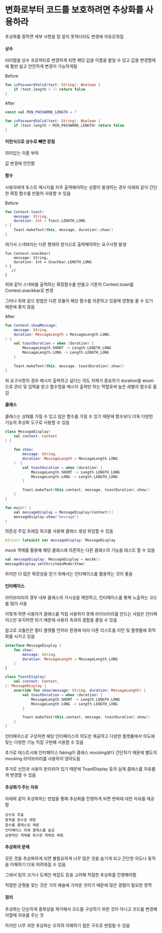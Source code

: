 # 변화로부터 코드를 보호하려면 추상화를 사용하라

추상화를 잘하면 세부 사항을 잘 알지 못하더라도 변경에 자유로워짐

#### 상수

리터럴을 상수 프로퍼티로 변경하게 되면 해당 값을 이름을 붙일 수 있고 값을 변경할때에 훨씬 쉽고 안전하게 변경이 가능하게됨

Before

```kotlin
fun isPasswordValid(text: String): Boolean {
    if (text.length < 7) return false
}
```

After

```kotlin
const val MIN_PASSWORD_LENGTH = 7

fun isPasswordValid(text: String): Boolean {
    if (text.length < MIN_PASSWORD_LENGTH) return false
}
```

#### 이런식으로 상수로 빼면 장점

의미있는 이름 부여

값 변경에 안전함

#### 함수

사용자에게 토스트 메시지를 자주 출력해야하는 상황이 발생하는 경우 아래와 같이 간단한 확장 함수를 만들어 사용할 수 있음

Before

```kotlin
fun Context.toast(
    message: String,
    duration: Int = Toast.LENGTH_LONG
) {
    Toast.makeText(this, message, duration).show()
}
```

여기서 스낵바라는 다른 형태의 방식으로 출력해야하는 요구사항 발생

```
fun Context.snackbar(
    message: String,
    duration: Int = Snackbar.LENGTH_LONG
) {
   //
}
```

위와 같이 스낵바를 출력하는 확장함수를 만들고 기존의 Context.toast를 Context.snackbar로 변경

그러나 위와 같으 방법은 다른 모듈이 해당 함수를 의존하고 있을때 영향을 줄 수 있기 때문에 좋지 않음

After

```kotlin
fun Context.showMessage(
    message: String,
    duration: MessageLength = MessageLength.LONG,
) {
    val toastDuration = when (duration) {
        MessageLength.SHORT -> Length.LENGTH_LONG
        MessageLength.LONG -> Length.LENGTH_LONG
    }
    
    Toast.makeText(this, message, toastDuration).show()
}
```

위 요구사항의 경우 메시지 출력하고 싶다는 의도 자체가 중요하기 duration을 enum으로 관리 및 입력을 받고 함수명을 메시지 출력만 하는 역할로써 높은 레벨의 함수로 옮김

#### 클래스

클래스는 상태를 가질 수 있고 많은 함수를 가질 수 있기 때문에 함수보다 더욱 다양한 기능의 추상화 도구로 사용할 수 있음

```kotlin
class MessageDisplay(
    val context: Context
) {
    
    fun show(
        message: String,
        duration: MessageLength = MessageLength.LONG
    )  {
        val toastDuration = when (duration) {
            MessageLength.SHORT -> Length.LENGTH_LONG
            MessageLength.LONG -> Length.LENGTH_LONG
        }

        Toast.makeText(this.context, message, toastDuration).show()
    }
}

fun main() {
    val messageDisplay = MessageDisplay(Context())
    messageDisplay.show("message")
}
```

의존성 주입 프레임 워크를 사용해 클래스 생성 위임할 수 있음

```kotlin
@Inject lateinit var messageDisplay: MessageDisplay
```

mock 객체를 활용해 해당 클래스에 의존하는 다른 클래스의 기능을 테스트 할 수 있음

```kotlin
val messageDisplay: MessageDisplay = mockk()
messageDisplay.setChristmasMode(true)
```

하지만 더 많은 확장성을 얻기 위해서는 인터페이스를 활용하는 것이 좋음

#### 인터페이스

라이브러리의 경우 내부 클래스의 가시성을 제한하고, 인터페이스를 통해 노출하는 코드를 많이 사용

이렇게 하면 사용자가 클래스를 직접 사용하지 못해 라이브러리를 만드는 사람은 인터페이스만 유지하면 되기 때문에 사용자 측과의 결합을 줄일 수 있음

참고로 코틀린은 멀티 플랫폼 언어라 환경에 따라 다른 리스트를 리턴 및 플랫폼에 최적화를 시키고 있음

```kotlin
interface MessageDisplay {
    fun show(
        message: String,
        duration: MessageLength = MessageLength.LONG
    )
}

class ToastDisplay(
    val context: Context,
): MessageDisplay {
    override fun show(message: String, duration: MessageLength) {
        val toastDuration = when (duration) {
            MessageLength.SHORT -> Length.LENGTH_LONG
            MessageLength.LONG -> Length.LENGTH_LONG
        }

        Toast.makeText(this.context, message, toastDuration).show()
    }
}
```

인터페이스로 구성하면 해당 인터페이스의 의도만 제공하고 다양한 플랫폼에서 의도에 맞는 다양한 기능 직접 구현해 사용할 수 있음

추가로 테스트시에 인터페이스 faking이 클래스 mocking보다 간단하기 때문에 별도의 mocking 라이브러리를 사용하지 않아도됨

추가로 선언과 사용이 분리되어 있기 때문에 ToastDisplay 등의 실제 클래스를 자유롭게 변경할 수 있음

#### 추상화가 주는 자유

아래와 같이 추상화하는 방법을 통해 추상화를 진행하게 되면 변화에 대한 자유를 제공함

```
상수로 추출
동작을 함수로 래핑
함수를 클래스로 래핑
인터페이스 뒤에 클래스를 숨김
보편적인 객체를 특수한 객체로 래핑
```

#### 추상화의 문제

모든 것을 추상화하게 되면 불필요하게 너무 많은 것을 숨기게 되고 간단한 의도나 동작을 이해하기 더욱 어려워질 수 있음

그래서 팀의 크기나 도메인 복잡도 등을 고려해 적절한 추상화를 진행해야함

적절한 균형을 찾는 것은 거의 예술에 가까운 것이기 때문에 많은 경험이 필요한 영역

#### 정리

추상화는 단순하게 중복성을 제거해서 코드를 구성하기 위한 것이 아니고 코드를 변경해야할때 자유를 주는 것

하지만 너무 과한 추상화는 오히려 이해하기 힘든 구조로 변질될 수 있음
